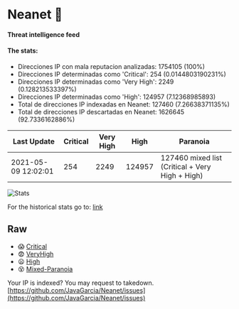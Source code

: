 # Neanet :hocho:
#### Threat intelligence feed
#### The stats:

- Direcciones IP con mala reputacion analizadas: 1754105 (100%)
- Direcciones IP determinadas como 'Critical':  254 (0.0144803190231%)
- Direcciones IP determinadas como 'Very High':  2249 (0.128213533397%)
- Direcciones IP determinadas como 'High':  124957 (7.12368985893)
- Total de direcciones IP indexadas en Neanet:  127460 (7.26638371135%)
- Total de direcciones IP descartadas en Neanet:  1626645 (92.7336162886%)

| Last Update | Critical | Very High | High | Paranoia |
| --- | --- | --- | --- | --- |
| 2021-05-09 12:02:01 | 254 | 2249 | 124957 | 127460 mixed list (Critical + Very High + High)|

![Stats](https://docs.google.com/spreadsheets/d/e/2PACX-1vSnaNMIXVabIpDJjufMlzH7poXnshF3mgd8Is1g9ytUEzVsP5my4Trn8f-xkoLLQ38xpL3HtmUexLo6/pubchart?oid=501124687&format=image)

For the historical stats go to: [link](/stats.csv)
## Raw
- :scream: [Critical](https://raw.githubusercontent.com/JavaGarcia/Neanet/master/blacklists/neanet_critical.txt)
- :fearful: [VeryHigh](https://raw.githubusercontent.com/JavaGarcia/Neanet/master/blacklists/neanet_veryHigh.txtt)
- :frowning: [High](https://raw.githubusercontent.com/JavaGarcia/Neanet/master/blacklists/neanet_high.txt)
- :dizzy_face: [Mixed-Paranoia](https://raw.githubusercontent.com/JavaGarcia/Neanet/master/blacklists/neanet_all.txt)


Your IP is indexed? You may request to takedown. [https://github.com/JavaGarcia/Neanet/issues](https://github.com/JavaGarcia/Neanet/issues)
































































































































































































































































































































































































































































































































































































































































































































































































































































































































































































































































































































































































































































































































































































































































































































































































































































































































































































































































































































































































































































































































































































































































































































































































































































































































































































































































































































































































































































































































































































































































































































































































































































































































































































































































































































































































































































































































































































































































































































































































































































































































































































































































































































































































































































































































































































































































































































































































































































































































































































































































































































































































































































































































































































































































































































































































































































































































































































































































































































































































































































































































































































































































































































































































































